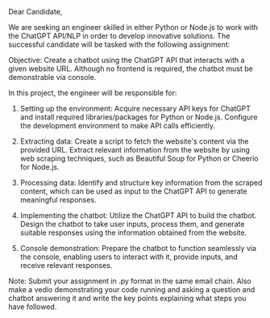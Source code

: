 Dear Candidate,

We are seeking an engineer skilled in either Python or Node.js to work with the ChatGPT API/NLP in order to develop innovative solutions. The successful candidate will be tasked with the following assignment:

Objective: Create a chatbot using the ChatGPT API that interacts with a given website URL. Although no frontend is required, the chatbot must be demonstrable via console.

In this project, the engineer will be responsible for:

1. Setting up the environment: Acquire necessary API keys for ChatGPT and install required libraries/packages for Python or Node.js. Configure the development environment to make API calls efficiently.

2. Extracting data: Create a script to fetch the website's content via the provided URL. Extract relevant information from the website by using web scraping techniques, such as Beautiful Soup for Python or Cheerio for Node.js.

3. Processing data: Identify and structure key information from the scraped content, which can be used as input to the ChatGPT API to generate meaningful responses.

4. Implementing the chatbot: Utilize the ChatGPT API to build the chatbot. Design the chatbot to take user inputs, process them, and generate suitable responses using the information obtained from the website.

5. Console demonstration: Prepare the chatbot to function seamlessly via the console, enabling users to interact with it, provide inputs, and receive relevant responses.

Note: Submit your assignment in .py format in the same email chain. Also make a vedio demonstrating your code running and asking a question and chatbot answering it and write the key points explaining what steps you have followed.
